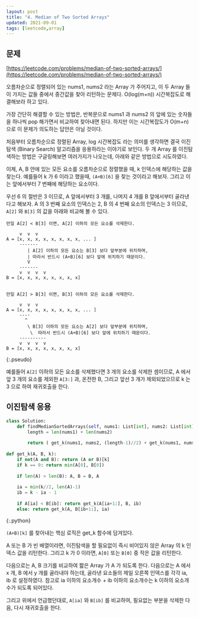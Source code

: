 ```yaml
---
layout: post
title: "4. Median of Two Sorted Arrays"
updated: 2021-09-01
tags: [leetcode,array]
---
```


## 문제

[https://leetcode.com/problems/median-of-two-sorted-arrays/](https://leetcode.com/problems/median-of-two-sorted-arrays/)

오름차순으로 정렬되어 있는 nums1, nums2 라는 Array 가 주어지고, 이 두 Array 들이 가지는 값들 중에서 중간값을 찾아 리턴하는 문제다. O(log(m+n)) 시간복잡도로 해결해보라 하고 있다.

가장 간단히 해결할 수 있는 방법은, 반복문으로 nums1 과 nums2 의 앞에 있는 숫자들을 하나씩 pop 해가면서 비교하여 찾아내면 된다. 하지만 이는 시간복잡도가 O(m+n) 으로 이 문제가 의도하는 답안은 아닐 것이다.

처음부터 오름차순으로 정렬된 Array, log 시간복잡도 라는 의미를 생각하면 결국 이진탐색 (Binary Search) 알고리즘을 응용하라는 이야기로 보인다. 두 개 Array 를 이진탐색하는 방법은 구글링해보면 여러가지가 나오는데, 아래와 같은 방법으로 시도하였다.

이제, A, B 안에 있는 모든 요소를 오름차순으로 정렬했을 때, k 인덱스에 해당하는 값을 찾는다. 예를들어 k 가 6 이라고 했을때, `(A+B)[6]` 을 찾는 것이라고 해보자. 그리고 이는 앞에서부터 7 번째에 해당하는 요소이다.

우선 6 의 절반은 3 이므로, A 앞에서부터 3 개를, 나머지 4 개를 B 앞에서부터 골라낸다고 해보자. A 의 3 번째 요소의 인덱스는 2, B 의 4 번째 요소의 인덱스는 3 이므로, `A[2]` 와 `B[3]` 의 값을 아래와 비교해 볼 수 있다.

```plaintext
만일 A[2] < B[3] 이면, A[2] 이하의 모든 요소를 삭제한다.

     v  v  v
A = [x, x, x, x, x, x, x, x, ... ]
     -------
        | A[2] 이하의 모든 요소는 B[3] 보다 앞부분에 위치하며,
        | 따라서 반드시 (A+B)[6] 보다 앞에 위치하기 때문이다.
        V
     -------   
     v  v  v  v
B = [x, x, x, x, x, x, x, x]


만일 A[2] > B[3] 이면, B[3] 이하의 모든 요소를 삭제한다.

     v  v  v
A = [x, x, x, x, x, x, x, x, ... ]
     ----
       ^
        \ B[3] 이하의 모든 요소는 A[2] 보다 앞부분에 위치하며,
         \  따라서 반드시 (A+B)[6] 보다 앞에 위치하기 때문이다.
     ----------   
     v  v  v  v
B = [x, x, x, x, x, x, x, x]

```
{:.pseudo}

예를들어 `A[2]` 이하의 모든 요소를 삭제했다면 3 개의 요소를 삭제한 셈이므로, A 에서 앞 3 개의 요소를 제외한 `A[3:]` 과, 온전한 B, 그리고 앞선 3 개가 제외되었으므로 k 는 3 으로 하여 재귀호출을 한다.

## 이진탐색 응용

```py
class Solution:
    def findMedianSortedArrays(self, nums1: List[int], nums2: List[int]) -> float:
        length = len(nums1) + len(nums2)
        
        return ( get_k(nums1, nums2, (length-1)//2) + get_k(nums1, nums2, length//2) ) / 2
    
def get_k(A, B, k):
    if not(A and B): return (A or B)[k]
    if k == 0: return min(A[0], B[0])
    
    if len(A) > len(B): A, B = B, A
        
    ia = min(k//2, len(A)-1)
    ib = k - ia - 1
    
    if A[ia] < B[ib]: return get_k(A[ia+1:], B, ib)
    else: return get_k(A, B[ib+1:], ia)
```
{:.python}

`(A+B)[k]` 를 찾아내는 핵심 로직은 get_k 함수에 담겨있다.

A 또는 B 가 빈 배열이라면, 이진탐색을 할 필요없이 즉시 비어있지 않은 Array 의 k 인덱스 값을 리턴한다. 그리고 k 가 0 이라면, `A[0]` 또는 `B[0]` 중 작은 값을 리턴한다.

다음으로는 A, B 크기를 비교하여 짧은 Array 가 A 가 되도록 한다. 다음으로는 A 에서 x 개, B 에서 y 개를 골라내야 하는데, 골라낸 요소들의 제일 오른쪽 인덱스를 각각 ia, ib 로 설정하였다. 참고로 ia 이하의 요소개수 + ib 이하의 요소개수는 k 이하의 요소개수가 되도록 되어있다.

그리고 위에서 언급했던대로, `A[ia]` 와 `B[ib]` 를 비교하여, 필요없는 부분을 삭제한 다음, 다시 재귀호출을 한다.
